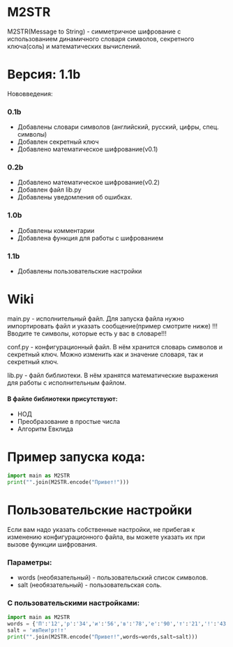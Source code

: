 # M2STR
M2STR(Message to String) - симметричное шифрование с использованием динамичного словаря символов, секретного ключа(соль) и математических вычислений.

# Версия: 1.1b
Нововведения:
### 0.1b
* Добавлены словари символов (английский, русский, цифры, спец. символы)
* Добавлен секретный ключ
* Добавлено математическое шифрование(v0.1)
### 0.2b
* Добавлено математическое шифрование(v0.2)
* Добавлен файл lib.py
* Добавлены уведомления об ошибках.
### 1.0b
* Добавлены комментарии
* Добавлена функция для работы с шифрованием
### 1.1b
* Добавлены пользовательские настройки

# Wiki
main.py - исполнительный файл. Для запуска файла нужно импортировать файл и указать сообщение(пример смотрите ниже) !!!Вводите те символы, которые есть у вас в словаре!!!

conf.py - конфигурационный файл. В нём хранится словарь символов и секретный ключ. Можно изменить как и значение словаря, так и секретный ключ.

lib.py - файл библиотеки. В нём хранятся математические выражения для работы с исполнительным файлом.
#### В файле библиотеки присутствуют:
* НОД
* Преобразование в простые числа
* Алгоритм Евклида

# Пример запуска кода:
```python
import main as M2STR
print("".join(M2STR.encode("Привет!")))
```

# Пользовательские настройки
Если вам надо указать собственные настройки, не прибегая к изменению конфигурационного файла, вы можете указать их при вызове функции шифрования.
### Параметры: 
* words (необязательный) - пользовательский список символов.
* salt (необязательный) - пользовательская соль.

### С пользовательскими настройками:
```python
import main as M2STR
words = {'П':'12','р':'34','и':'56','в':'78','е':'90','т':'21','!':'43'}
salt = 'ивПеи!рт!т'
print("".join(M2STR.encode("Привет!",words=words,salt=salt)))
```
